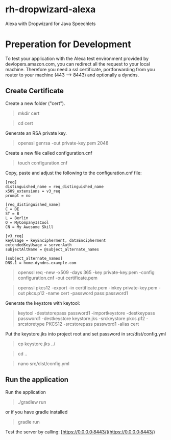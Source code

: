 # rh-dropwizard-alexa
Alexa with Dropwizard for Java Speechlets

Preperation for Development
===========================

To test your application with the Alexa test environment provided by devlopers.amazon.com, you can redirect all the request to your local machine. Therefore you 
need a ssl certificate, portforwarding from you router to your machine (443 --> 8443) and optionally a dyndns.


Create Certificate
------------------

Create a new folder ("cert").
> mkdir cert

> cd cert

Generate an RSA private key.
> openssl genrsa -out private-key.pem 2048

Create a new file called configuration.cnf
> touch configuration.cnf

Copy, paste and adjust the following to the configuration.cnf file:
```
[req]
distinguished_name = req_distinguished_name
x509_extensions = v3_req
prompt = no

[req_distinguished_name]
C = DE
ST = B
L = Berlin
O = MyCompanyIsCool
CN = My Awesome Skill

[v3_req]
keyUsage = keyEncipherment, dataEncipherment
extendedKeyUsage = serverAuth
subjectAltName = @subject_alternate_names

[subject_alternate_names]
DNS.1 = home.dyndns.example.com
```

> openssl req -new -x509 -days 365 
             -key private-key.pem 
             -config configuration.cnf 
             -out certificate.pem

> openssl pkcs12 -export -in certificate.pem -inkey private-key.pem -out pkcs.p12 -name cert -password pass:password1

Generate the keystore with keytool:

> keytool -deststorepass password1 -importkeystore -destkeypass password1 
  -destkeystore keystore.jks -srckeystore pkcs.p12 -srcstoretype 
  PKCS12 -srcstorepass password1 -alias cert


Put the keystore.jks into project root and set password in src/dist/config.yml
> cp keystore.jks ../

> cd ..

> nano src/dist/config.yml


Run the application
-------------------

Run the application
> ./gradlew run

or if you have gradle installed
> gradle run

Test the server by calling: [https://0.0.0.0:8443/](https://0.0.0.0:8443/)
